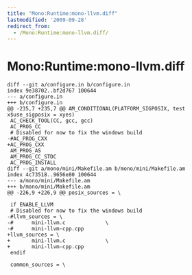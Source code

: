 ```yaml
---
title: "Mono:Runtime:mono-llvm.diff"
lastmodified: '2009-09-28'
redirect_from:
  - /Mono:Runtime:mono-llvm.diff/
---
```


Mono:Runtime:mono-llvm.diff
===========================

    diff --git a/configure.in b/configure.in
    index 9e38702..bf2d767 100644           
    --- a/configure.in                      
    +++ b/configure.in                      
    @@ -235,7 +235,7 @@ AM_CONDITIONAL(PLATFORM_SIGPOSIX, test x$use_sigposix = xyes)
     AC_CHECK_TOOL(CC, gcc, gcc)                                                     
     AC_PROG_CC                                                                      
     # Disabled for now to fix the windows build                                     
    -#AC_PROG_CXX                                                                    
    +AC_PROG_CXX                                                                     
     AM_PROG_AS                                                                      
     AM_PROG_CC_STDC                                                                 
     AC_PROG_INSTALL                                                                 
    diff --git a/mono/mini/Makefile.am b/mono/mini/Makefile.am                       
    index 4c73518..9656e80 100644                                                    
    --- a/mono/mini/Makefile.am                                                      
    +++ b/mono/mini/Makefile.am                                                      
    @@ -226,9 +226,9 @@ posix_sources = \                                            
                                                                                     
     if ENABLE_LLVM                                                                  
     # Disabled for now to fix the windows build                                     
    -#llvm_sources = \                                                               
    -#      mini-llvm.c             \                                                
    -#      mini-llvm-cpp.cpp                                                        
    +llvm_sources = \                                                                
    +       mini-llvm.c             \
    +       mini-llvm-cpp.cpp
     endif

     common_sources = \


